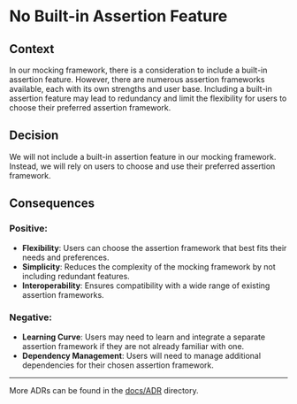 ﻿# No Built-in Assertion Feature

## Context

In our mocking framework, there is a consideration to include a built-in assertion feature. However, there are numerous assertion frameworks available, each with its own strengths and user base. Including a built-in assertion feature may lead to redundancy and limit the flexibility for users to choose their preferred assertion framework.

## Decision

We will not include a built-in assertion feature in our mocking framework. Instead, we will rely on users to choose and use their preferred assertion framework.

## Consequences

### Positive:

- **Flexibility**: Users can choose the assertion framework that best fits their needs and preferences.
- **Simplicity**: Reduces the complexity of the mocking framework by not including redundant features.
- **Interoperability**: Ensures compatibility with a wide range of existing assertion frameworks.

### Negative:

- **Learning Curve**: Users may need to learn and integrate a separate assertion framework if they are not already familiar with one.
- **Dependency Management**: Users will need to manage additional dependencies for their chosen assertion framework.

---

More ADRs can be found in the [docs/ADR](../README.md) directory.
